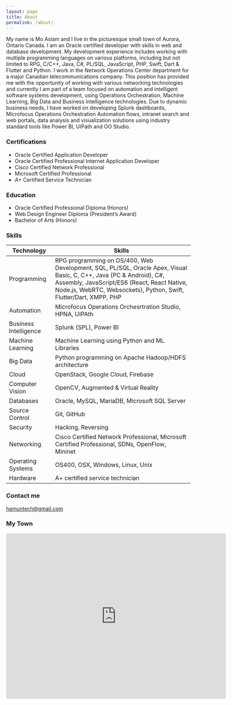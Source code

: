 ```yaml
---
layout: page
title: About
permalink: /about/
---
```

My name is Mo Aslam and I live in the picturesque small town of Aurora, Ontario Canada. I am an Oracle certified developer with skills in web and database development. My development experience includes working with multiple programming languages on various platforms, including but not limited to RPG, C/C++, Java, C#, PL/SQL, JavaScript, PHP, Swift, Dart & Flutter and Python.
I work in the Network Operations Center department for a major Canadian telecommunications company. This position has provided me with the opportunity of working with various networking technologies and currently I am part of a team focused on automation and intelligent software systems development, using Operations Orchestration, Machine Learning, Big Data and Business Intelligence technologies. Due to dynamic business needs, I have worked on developing Splunk dashboards, Microfocus Operations Orchestration Automation flows, intranet search and web portals, data analysis and visualization solutions using industry standard tools like Power BI, UIPath and OO Studio.

### Certifications

- Oracle Certified Application Developer
- Oracle Certified Professional Internet Application Developer
- Cisco Certified Network Professional
- Microsoft Certified Professional
- A+ Certified Service Technician

### Education

- Oracle Certified Professional Diploma (Honors)
- Web Design Engineer Diploma (President’s Award)
- Bachelor of Arts (Honors)
 
### Skills

| Technology | Skills |
| ------ | ----------- |
| Programming | RPG programming on OS/400, Web Development, SQL, PL/SQL, Oracle Apex, Visual Basic, C, C++, Java (PC & Android), C#, Assembly, JavaScript/ES6 (React, React Native, Node.js, WebRTC, Websockets), Python, Swift, Flutter/Dart, XMPP, PHP |
| Automation   | Microfocus Operations Orchesrtration Studio, HPNA, UIPAth |
| Business Intelligence | Splunk (SPL), Power BI |
| Machine Learning   | Machine Learning using Python and ML Libraries |
| Big Data   | Python programming on Apache Hadoop/HDFS architecture |
| Cloud   | OpenStack, Google Cloud, Firebase |
| Computer Vision   | OpenCV, Augmented & Virtual Reality |
| Databases   | Oracle, MySQL, MariaDB, Microsoft SQL Server |
| Source Control   | Git, GitHub |
| Security   | Hacking, Reversing |
| Networking    | Cisco Certified Network Professional, Microsoft Certified Professional, SDNs, OpenFlow, Mininet |
| Operating Systems   | OS400, OSX, Windows, Linux, Unix |
| Hardware   | A+ certified service technician |


### Contact me

[hamuntech@gmail.com](mailto:hamuntech@gmail.com)

### My Town

<iframe src="https://www.google.com/maps/embed?pb=!1m18!1m12!1m3!1d91847.02778200236!2d-79.51646076572199!3d43.996185658520865!2m3!1f0!2f0!3f0!3m2!1i1024!2i768!4f13.1!3m3!1m2!1s0x882ad392943890c7%3A0x5037b28c7231a30!2sAurora%2C%20ON!5e0!3m2!1sen!2sca!4v1601321008862!5m2!1sen!2sca" width="600" height="450" frameborder="0" style="border:0;" allowfullscreen="" aria-hidden="false" tabindex="0"></iframe>
